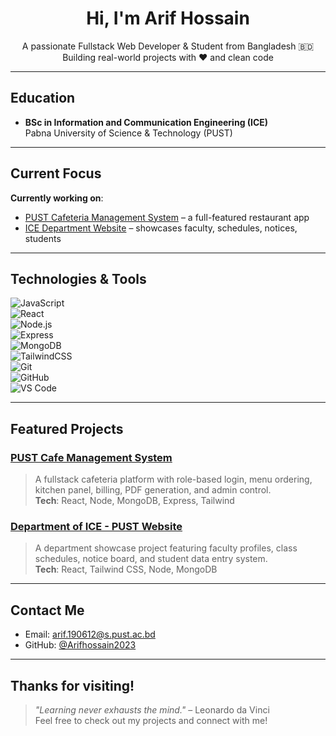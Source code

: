 <h1 align="center"> Hi, I'm Arif Hossain</h1>

<p align="center">
  A passionate Fullstack Web Developer & Student from Bangladesh 🇧🇩<br/>
  Building real-world projects with ❤️ and clean code
</p>

---
## Education

-  **BSc in Information and Communication Engineering (ICE)**  
   Pabna University of Science & Technology (PUST)  


---

##  Current Focus

 **Currently working on**:  
-  [PUST Cafeteria Management System](https://github.com/Arifhossain2023/PUST-Cafe) – a full-featured restaurant app  
-  [ICE Department Website](https://github.com/Arifhossain2023/Department_of_ICE_PUST) – showcases faculty, schedules, notices, students

---

##  Technologies & Tools

![JavaScript](https://img.shields.io/badge/-JavaScript-F7DF1E?logo=javascript&logoColor=black)  
![React](https://img.shields.io/badge/-React-61DAFB?logo=react&logoColor=black)  
![Node.js](https://img.shields.io/badge/-Node.js-339933?logo=node.js&logoColor=white)  
![Express](https://img.shields.io/badge/-Express-black?logo=express&logoColor=white)  
![MongoDB](https://img.shields.io/badge/-MongoDB-47A248?logo=mongodb&logoColor=white)  
![TailwindCSS](https://img.shields.io/badge/-TailwindCSS-38B2AC?logo=tailwind-css&logoColor=white)  
![Git](https://img.shields.io/badge/-Git-F05032?logo=git&logoColor=white)  
![GitHub](https://img.shields.io/badge/-GitHub-181717?logo=github&logoColor=white)  
![VS Code](https://img.shields.io/badge/-VS%20Code-007ACC?logo=visual-studio-code&logoColor=white)

---

##  Featured Projects

###  [PUST Cafe Management System](https://github.com/Arifhossain2023/PUST-Cafe)
> A fullstack cafeteria platform with role-based login, menu ordering, kitchen panel, billing, PDF generation, and admin control.  
> **Tech**: React, Node, MongoDB, Express, Tailwind

###  [Department of ICE - PUST Website](https://github.com/Arifhossain2023/Department_of_ICE_PUST)
> A department showcase project featuring faculty profiles, class schedules, notice board, and student data entry system.  
> **Tech**: React, Tailwind CSS, Node, MongoDB

---

##  Contact Me

-  Email: [arif.190612@s.pust.ac.bd](mailto:arif.190612@s.pust.ac.bd)
-  GitHub: [@Arifhossain2023](https://github.com/Arifhossain2023)

---

##  Thanks for visiting!

> _"Learning never exhausts the mind."_ – Leonardo da Vinci  
> Feel free to check out my projects and connect with me!

